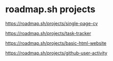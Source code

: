 # roadmap.sh projects

https://roadmap.sh/projects/single-page-cv

https://roadmap.sh/projects/task-tracker

https://roadmap.sh/projects/basic-html-website

https://roadmap.sh/projects/github-user-activity
